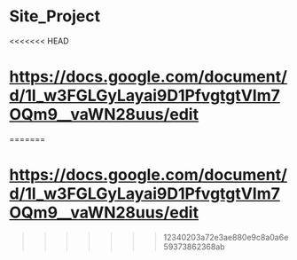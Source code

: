 # Site_Project

<<<<<<< HEAD
# https://docs.google.com/document/d/1l_w3FGLGyLayai9D1PfvgtgtVIm7OQm9__vaWN28uus/edit
=======
# https://docs.google.com/document/d/1l_w3FGLGyLayai9D1PfvgtgtVIm7OQm9__vaWN28uus/edit
>>>>>>> 12340203a72e3ae880e9c8a0a6e59373862368ab
